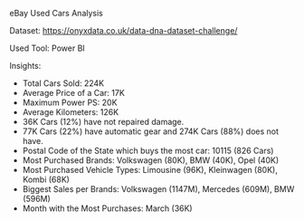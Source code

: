 eBay Used Cars Analysis

Dataset: https://onyxdata.co.uk/data-dna-dataset-challenge/

Used Tool: Power BI

Insights:
- Total Cars Sold: 224K
- Average Price of a Car: 17K
- Maximum Power PS: 20K
- Average Kilometers: 126K
- 36K Cars (12%) have not repaired damage.
- 77K Cars (22%) have automatic gear and 274K Cars (88%) does not have.
- Postal Code of the State which buys the most car: 10115 (826 Cars)
- Most Purchased Brands: Volkswagen (80K), BMW (40K), Opel (40K)
- Most Purchased Vehicle Types: Limousine (96K), Kleinwagen (80K), Kombi (68K)
- Biggest Sales per Brands: Volkswagen (1147M), Mercedes (609M), BMW (596M)
- Month with the Most Purchases: March (36K)
